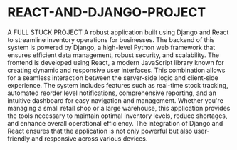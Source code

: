 # REACT-AND-DJANGO-PROJECT
A FULL STUCK PROJECT
A robust application built using Django and React to streamline inventory operations for businesses. The backend of this system is powered by Django, a high-level Python web framework that ensures efficient data management, robust security, and scalability. The frontend is developed using React, a modern JavaScript library known for creating dynamic and responsive user interfaces. This combination allows for a seamless interaction between the server-side logic and client-side experience. The system includes features such as real-time stock tracking, automated reorder level notifications, comprehensive reporting, and an intuitive dashboard for easy navigation and management. Whether you're managing a small retail shop or a large warehouse, this application provides the tools necessary to maintain optimal inventory levels, reduce shortages, and enhance overall operational efficiency. The integration of Django and React ensures that the application is not only powerful but also user-friendly and responsive across various devices.
